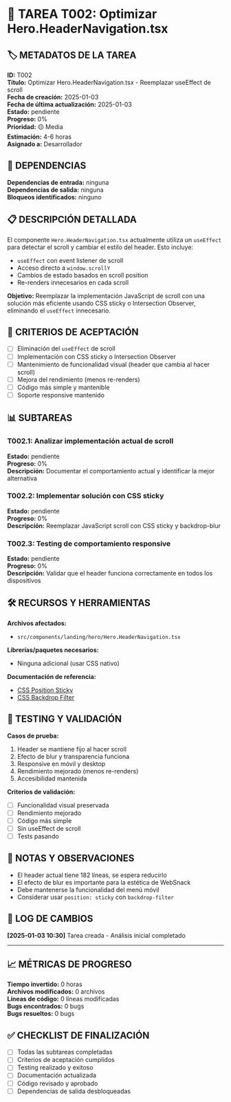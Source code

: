 # 📝 TAREA T002: Optimizar Hero.HeaderNavigation.tsx

## 🏷️ METADATOS DE LA TAREA
**ID:** T002  
**Título:** Optimizar Hero.HeaderNavigation.tsx - Reemplazar useEffect de scroll  
**Fecha de creación:** 2025-01-03  
**Fecha de última actualización:** 2025-01-03  
**Estado:** pendiente  
**Progreso:** 0%  
**Prioridad:** 🟡 Media  
**Estimación:** 4-6 horas  
**Asignado a:** Desarrollador  

## 🔗 DEPENDENCIAS
**Dependencias de entrada:** ninguna  
**Dependencias de salida:** ninguna  
**Bloqueos identificados:** ninguno  

## 📋 DESCRIPCIÓN DETALLADA
El componente `Hero.HeaderNavigation.tsx` actualmente utiliza un `useEffect` para detectar el scroll y cambiar el estilo del header. Esto incluye:

- `useEffect` con event listener de scroll
- Acceso directo a `window.scrollY`
- Cambios de estado basados en scroll position
- Re-renders innecesarios en cada scroll

**Objetivo:** Reemplazar la implementación JavaScript de scroll con una solución más eficiente usando CSS sticky o Intersection Observer, eliminando el `useEffect` innecesario.

## 🎯 CRITERIOS DE ACEPTACIÓN
- [ ] Eliminación del `useEffect` de scroll
- [ ] Implementación con CSS sticky o Intersection Observer
- [ ] Mantenimiento de funcionalidad visual (header que cambia al hacer scroll)
- [ ] Mejora del rendimiento (menos re-renders)
- [ ] Código más simple y mantenible
- [ ] Soporte responsive mantenido

## 📊 SUBTAREAS
### T002.1: Analizar implementación actual de scroll
**Estado:** pendiente  
**Progreso:** 0%  
**Descripción:** Documentar el comportamiento actual y identificar la mejor alternativa

### T002.2: Implementar solución con CSS sticky
**Estado:** pendiente  
**Progreso:** 0%  
**Descripción:** Reemplazar JavaScript scroll con CSS sticky y backdrop-blur

### T002.3: Testing de comportamiento responsive
**Estado:** pendiente  
**Progreso:** 0%  
**Descripción:** Validar que el header funciona correctamente en todos los dispositivos

## 🛠️ RECURSOS Y HERRAMIENTAS
**Archivos afectados:**
- `src/components/landing/hero/Hero.HeaderNavigation.tsx`

**Librerías/paquetes necesarios:**
- Ninguna adicional (usar CSS nativo)

**Documentación de referencia:**
- [CSS Position Sticky](https://developer.mozilla.org/en-US/docs/Web/CSS/position)
- [CSS Backdrop Filter](https://developer.mozilla.org/en-US/docs/Web/CSS/backdrop-filter)

## 🧪 TESTING Y VALIDACIÓN
**Casos de prueba:**
1. Header se mantiene fijo al hacer scroll
2. Efecto de blur y transparencia funciona
3. Responsive en móvil y desktop
4. Rendimiento mejorado (menos re-renders)
5. Accesibilidad mantenida

**Criterios de validación:**
- [ ] Funcionalidad visual preservada
- [ ] Rendimiento mejorado
- [ ] Código más simple
- [ ] Sin useEffect de scroll
- [ ] Tests pasando

## 📝 NOTAS Y OBSERVACIONES
- El header actual tiene 182 líneas, se espera reducirlo
- El efecto de blur es importante para la estética de WebSnack
- Debe mantenerse la funcionalidad del menú móvil
- Considerar usar `position: sticky` con `backdrop-filter`

## 🔄 LOG DE CAMBIOS
**[2025-01-03 10:30]** Tarea creada - Análisis inicial completado

---

## 📈 MÉTRICAS DE PROGRESO
**Tiempo invertido:** 0 horas  
**Archivos modificados:** 0 archivos  
**Líneas de código:** 0 líneas modificadas  
**Bugs encontrados:** 0 bugs  
**Bugs resueltos:** 0 bugs  

## ✅ CHECKLIST DE FINALIZACIÓN
- [ ] Todas las subtareas completadas
- [ ] Criterios de aceptación cumplidos
- [ ] Testing realizado y exitoso
- [ ] Documentación actualizada
- [ ] Código revisado y aprobado
- [ ] Dependencias de salida desbloqueadas
